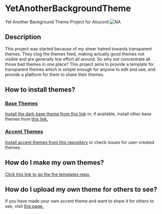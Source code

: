 # YetAnotherBackgroundTheme
Yet Another Background Theme Project for Aliucord
![NA](https://github.com/RhyMegu/YetAnotherBackgroundTheme/blob/main/Resources/Title.png?raw=true)

## Description
This project was started because of my sheer hatred towards transparent themes. They clog the themes feed, making actually good themes not visible and are generally low effort all around. So why not concentrate all those bad themes in one place?
This project aims to provide a template for transparent themes which is simple enough for anyone to edit and use, and provide a platform for them to share their themes.

## How to install themes?
### [Base Themes](https://github.com/RhyMegu/YetAnotherBackgroundTheme/tree/main/Accents)
[Install the dark base theme from this link](https://raw.githubusercontent.com/RhyMegu/YetAnotherBackgroundTheme/main/Base/YABTBaseDark.json) or, if available, install other base themes from [this link.](https://github.com/RhyMegu/YetAnotherBackgroundTheme/tree/main/Base)

### [Accent Themes](https://github.com/RhyMegu/YetAnotherBackgroundTheme/tree/main/Accents)
[Install accent themes from this repository](https://github.com/RhyMegu/YetAnotherBackgroundTheme/tree/main/Accents) or check issues for user-created themes.

## How do I make my own themes?
[Click this link to go the the templates repo.](https://github.com/RhyMegu/YetAnotherBackgroundTheme/tree/main/Templates)

## How do I upload my own theme for others to see?
If you have made your own accent theme and want to share it for others to see, visit [this page.](https://github.com/RhyMegu/YetAnotherBackgroundTheme/tree/main/Submissions)
